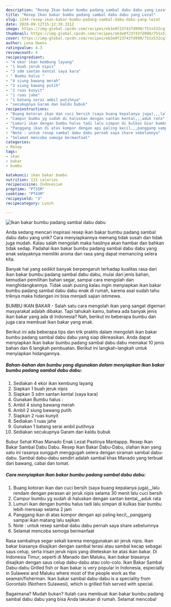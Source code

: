 ```yaml
---
description: "Resep Ikan bakar bumbu padang sambal dabu dabu yang Lezat"
title: "Resep Ikan bakar bumbu padang sambal dabu dabu yang Lezat"
slug: 1244-resep-ikan-bakar-bumbu-padang-sambal-dabu-dabu-yang-lezat
date: 2020-09-12T15:12:39.331Z
image: https://img-global.cpcdn.com/recipes/eb3e0f23743fd990/751x532cq70/ikan-bakar-bumbu-padang-sambal-dabu-dabu-foto-resep-utama.jpg
thumbnail: https://img-global.cpcdn.com/recipes/eb3e0f23743fd990/751x532cq70/ikan-bakar-bumbu-padang-sambal-dabu-dabu-foto-resep-utama.jpg
cover: https://img-global.cpcdn.com/recipes/eb3e0f23743fd990/751x532cq70/ikan-bakar-bumbu-padang-sambal-dabu-dabu-foto-resep-utama.jpg
author: Lena Owens
ratingvalue: 4.3
reviewcount: 4
recipeingredient:
- "4 ekor ikan kembung layang"
- "1 buah jeruk nipis"
- "3 sdm santan kental saya kara"
- " Bumbu halus "
- "4 siung bawang merah"
- "2 siung bawang putih"
- "2 ruas kunyit"
- "1 ruas jahe"
- "1 batang serai ambil putihnya"
- "secukupnya Garam dan kaldu bubuk"
recipeinstructions:
- "Buang kotoran ikan dan cuci bersih (saya buang kepalanya juga),,,lalu rendam dengan perasan air jeruk nipis selama 30 menit lalu cuci bersih"
- "Campur bumbu yg sudah di haluskan dengan santan kental,,,aduk rata"
- "Lumuri ikan dengan bumbu halus tadi lalu simpan di kulkas biar bumbu lebih meresap selama 2 jam"
- "Panggang ikan di atas kompor dengan api paling kecil,,,panggang sampai ikan matang lalu sajikan"
- "Note : untuk resep sambal dabu dabu pernah saya share sebelumnya"
- "Selamat mencoba semoga bermanfaat"
categories:
- Resep
tags:
- ikan
- bakar
- bumbu

katakunci: ikan bakar bumbu 
nutrition: 115 calories
recipecuisine: Indonesian
preptime: "PT35M"
cooktime: "PT43M"
recipeyield: "3"
recipecategory: Lunch

---
```



![Ikan bakar bumbu padang sambal dabu dabu](https://img-global.cpcdn.com/recipes/eb3e0f23743fd990/751x532cq70/ikan-bakar-bumbu-padang-sambal-dabu-dabu-foto-resep-utama.jpg)

Anda sedang mencari inspirasi resep ikan bakar bumbu padang sambal dabu dabu yang unik? Cara menyiapkannya memang tidak susah dan tidak juga mudah. Kalau salah mengolah maka hasilnya akan hambar dan bahkan tidak sedap. Padahal ikan bakar bumbu padang sambal dabu dabu yang enak selayaknya memiliki aroma dan rasa yang dapat memancing selera kita.

Banyak hal yang sedikit banyak berpengaruh terhadap kualitas rasa dari ikan bakar bumbu padang sambal dabu dabu, mulai dari jenis bahan, kemudian pemilihan bahan segar, sampai cara mengolah dan menghidangkannya. Tidak usah pusing kalau ingin menyiapkan ikan bakar bumbu padang sambal dabu dabu enak di rumah, karena asal sudah tahu triknya maka hidangan ini bisa menjadi sajian istimewa.

BUMBU IKAN BAKAR - Salah satu cara mengolah ikan yang sangat digemari masyarakat adalah dibakar. Tapi tahukah kamu, bahwa ada banyak jenis ikan bakar yang ada di Indonesia? Nah, berikut ini beberapa bumbu dan juga cara membuat ikan bakar yang enak.


Berikut ini ada beberapa tips dan trik praktis dalam mengolah ikan bakar bumbu padang sambal dabu dabu yang siap dikreasikan. Anda dapat menyiapkan Ikan bakar bumbu padang sambal dabu dabu memakai 10 jenis bahan dan 6 langkah pembuatan. Berikut ini langkah-langkah untuk menyiapkan hidangannya.

<!--inarticleads1-->

##### Bahan-bahan dan bumbu yang digunakan dalam menyiapkan Ikan bakar bumbu padang sambal dabu dabu:

1. Sediakan 4 ekor ikan kembung layang
1. Siapkan 1 buah jeruk nipis
1. Siapkan 3 sdm santan kental (saya kara)
1. Gunakan  Bumbu halus :
1. Ambil 4 siung bawang merah
1. Ambil 2 siung bawang putih
1. Siapkan 2 ruas kunyit
1. Sediakan 1 ruas jahe
1. Gunakan 1 batang serai ambil putihnya
1. Sediakan secukupnya Garam dan kaldu bubuk


Bubur Sehat Khas Manado Enak Lezat Pastinya Mantappp. Resep Ikan Bakar Sambal Dabu Dabu. Resep Ikan Bakar Dabu-Dabu, olahan ikan yang satu ini rasanya sungguh menggugah selera dengan siraman sambal dabu-dabu. Sambal dabu-dabu sendiri adalah sambal khas Manado yang terbuat dari bawang, cabai dan tomat. 

<!--inarticleads2-->

##### Cara menyiapkan Ikan bakar bumbu padang sambal dabu dabu:

1. Buang kotoran ikan dan cuci bersih (saya buang kepalanya juga),,,lalu rendam dengan perasan air jeruk nipis selama 30 menit lalu cuci bersih
1. Campur bumbu yg sudah di haluskan dengan santan kental,,,aduk rata
1. Lumuri ikan dengan bumbu halus tadi lalu simpan di kulkas biar bumbu lebih meresap selama 2 jam
1. Panggang ikan di atas kompor dengan api paling kecil,,,panggang sampai ikan matang lalu sajikan
1. Note : untuk resep sambal dabu dabu pernah saya share sebelumnya
1. Selamat mencoba semoga bermanfaat


Rasa sambalnya segar sekali karena menggunakan air jeruk nipis. Ikan bakar biasanya disajikan dengan sambal terasi atau sambal kecap sebagai saus celup, serta irisan jeruk nipis yang diteteskan ke atas ikan bakar. Di Indonesia Timur, seperti di Manado dan Maluku, ikan bakar biasanya disajikan dengan saus celup dabu-dabu atau colo-colo. Ikan Bakar Sambal Dabu-dabu Grilled fish or Ikan bakar is very popular in Indonesia, especially in Sulawesi and Maluku where most of the people work as the seaman/fisherman. Ikan bakar sambal dabu-dabu is a speciality from Gorontalo (Nothern Sulawesi), which is grilled fish served with special. 

Bagaimana? Mudah bukan? Itulah cara membuat ikan bakar bumbu padang sambal dabu dabu yang bisa Anda lakukan di rumah. Selamat mencoba!
